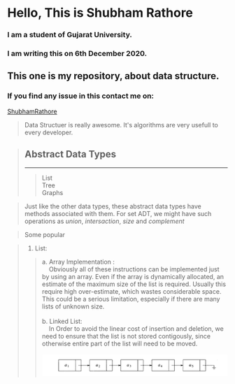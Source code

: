 # Hello, This is Shubham Rathore
### I am a student of Gujarat University.
### I am writing this on 6th December 2020.
## This one is my repository, about data structure.
### If you find any issue in this contact me on:
[ShubhamRathore](www.shubhamrathore7567@gmail.com)
> Data Structuer is really awesome. It's algorithms are very  usefull to every developer.

> ## Abstract Data Types
> --------------------------------------------------------
>> List<br>
>> Tree<br>
>> Graphs<br>

>Just like the other data types, these abstract data types have methods associated with them. For set ADT, we might have such operations as _union_, _intersaction_, _size_ and _complement_

>Some popular 

>1. List:<br :>
>> a. Array Implementation :<br>
>>&nbsp;&nbsp;&nbsp;&nbsp;Obviously  all of these instructions can be implemented just by using an array. Even if the array is dynamically  allocated, an estimate of the maximum size of the list is required. Usually this require high over-estimate, which wastes considerable space. This could be a serious limitation, especially if there are many lists of unknown size.<br><br>
>> b. Linked List:<br>
>>&nbsp;&nbsp;&nbsp;&nbsp;In Order to avoid the linear cost of insertion and deletion, we need to ensure that the list is not stored contigously, since otherwise entire part of the list will need to be moved.<br><br>
![LinkedList](./images/linkedlist.png)